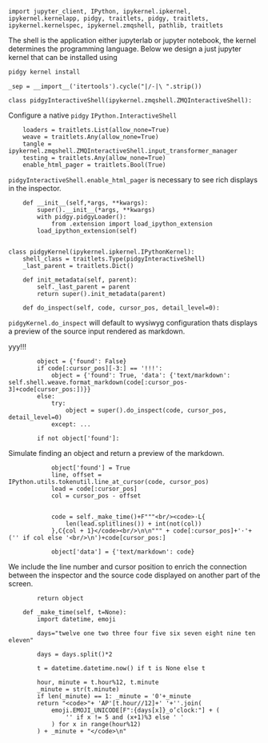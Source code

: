     import jupyter_client, IPython, ipykernel.ipkernel, ipykernel.kernelapp, pidgy, traitlets, pidgy, traitlets, ipykernel.kernelspec, ipykernel.zmqshell, pathlib, traitlets

The shell is the application either jupyterlab or jupyter notebook, the kernel
determines the programming language. Below we design a just jupyter kernel that
can be installed using

```bash
pidgy kernel install
```

    _sep = __import__('itertools').cycle("|/-|\ ".strip())

    class pidgyInteractiveShell(ipykernel.zmqshell.ZMQInteractiveShell):

Configure a native `pidgy` `IPython.InteractiveShell`

        loaders = traitlets.List(allow_none=True)
        weave = traitlets.Any(allow_none=True)
        tangle = ipykernel.zmqshell.ZMQInteractiveShell.input_transformer_manager
        testing = traitlets.Any(allow_none=True)
        enable_html_pager = traitlets.Bool(True)

`pidgyInteractiveShell.enable_html_pager` is necessary to see rich displays in
the inspector.

        def __init__(self,*args, **kwargs):
            super().__init__(*args, **kwargs)
            with pidgy.pidgyLoader():
                from .extension import load_ipython_extension
            load_ipython_extension(self)


    class pidgyKernel(ipykernel.ipkernel.IPythonKernel):
        shell_class = traitlets.Type(pidgyInteractiveShell)
        _last_parent = traitlets.Dict()

        def init_metadata(self, parent):
            self._last_parent = parent
            return super().init_metadata(parent)

        def do_inspect(self, code, cursor_pos, detail_level=0):

`pidgyKernel.do_inspect` will default to wysiwyg configuration thats displays a
preview of the source input rendered as markdown.

yyy!!!

            object = {'found': False}
            if code[:cursor_pos][-3:] == '!!!':
                object = {'found': True, 'data': {'text/markdown': self.shell.weave.format_markdown(code[:cursor_pos-3]+code[cursor_pos:])}}
            else:
                try:
                    object = super().do_inspect(code, cursor_pos, detail_level=0)
                except: ...

            if not object['found']:

Simulate finding an object and return a preview of the markdown.

                object['found'] = True
                line, offset = IPython.utils.tokenutil.line_at_cursor(code, cursor_pos)
                lead = code[:cursor_pos]
                col = cursor_pos - offset


                code = self._make_time()+F"""<br/><code>·L{
                    len(lead.splitlines()) + int(not(col))
                },C{col + 1}</code><br/>\n\n""" + code[:cursor_pos]+'·'+('' if col else '<br/>\n')+code[cursor_pos:]

                object['data'] = {'text/markdown': code}

We include the line number and cursor position to enrich the connection between
the inspector and the source code displayed on another part of the screen.

            return object

        def _make_time(self, t=None):
            import datetime, emoji

            days="twelve one two three four five six seven eight nine ten eleven"

            days = days.split()*2

            t = datetime.datetime.now() if t is None else t

            hour, minute = t.hour%12, t.minute
            _minute = str(t.minute)
            if len(_minute) == 1: _minute = '0'+_minute
            return "<code>"+ 'AP'[t.hour//12]+' '+''.join(
                emoji.EMOJI_UNICODE[F":{days[x]}_o’clock:"] + (
                    '' if x != 5 and (x+1)%3 else ' '
                ) for x in range(hour%12)
            ) + _minute + "</code>\n"
